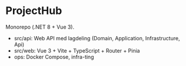# ProjectHub

Monorepo (.NET 8 + Vue 3).
- src/api: Web API med lagdeling (Domain, Application, Infrastructure, Api)
- src/web: Vue 3 + Vite + TypeScript + Router + Pinia
- ops: Docker Compose, infra-ting
